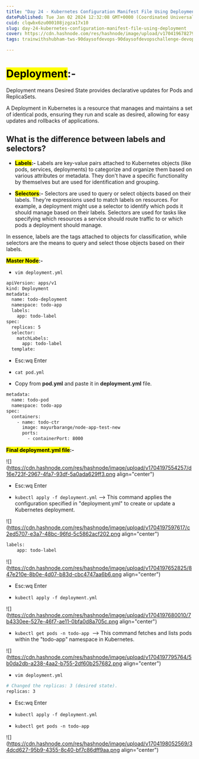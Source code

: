 ```yaml
---
title: "Day 24 - Kubernetes Configuration Manifest File Using Deployment"
datePublished: Tue Jan 02 2024 12:32:08 GMT+0000 (Coordinated Universal Time)
cuid: clqwbx6zu000108jzgza17x10
slug: day-24-kubernetes-configuration-manifest-file-using-deployment
cover: https://cdn.hashnode.com/res/hashnode/image/upload/v1704196782794/026243db-4986-4867-a80f-1c80612242ee.png
tags: trainwithshubham-tws-90daysofdevops-90daysofdevopschallenge-devops-devopscommunity-shubhamlondhe-automation-kubernetes-autoscaling-autohealing-microservices-kubernetescluster-kubelet-kubectl-orchestration-minikube-kubeadm-pod-kubernetesdeployment-kubernetespods-kubernetesservice-namespace-labels-selectors

---
```


# **<mark>Deployment</mark>:-**

Deployment means Desired State provides declarative updates for Pods and ReplicaSets.

A Deployment in Kubernetes is a resource that manages and maintains a set of identical pods, ensuring they run and scale as desired, allowing for easy updates and rollbacks of applications.

## **What is the difference between labels and selectors?**

* **<mark>Labels</mark>:-** Labels are key-value pairs attached to Kubernetes objects (like pods, services, deployments) to categorize and organize them based on various attributes or metadata. They don't have a specific functionality by themselves but are used for identification and grouping.
    
* **<mark>Selectors</mark>:-** Selectors are used to query or select objects based on their labels. They're expressions used to match labels on resources. For example, a deployment might use a selector to identify which pods it should manage based on their labels. Selectors are used for tasks like specifying which resources a service should route traffic to or which pods a deployment should manage.
    

In essence, labels are the tags attached to objects for classification, while selectors are the means to query and select those objects based on their labels.

**<mark>Master Node</mark>:-**

* `vim deployment.yml`
    

```bash
apiVersion: apps/v1
kind: Deployment
metadata:
  name: todo-deployment
  namespace: todo-app
  labels:
    app: todo-label
spec:
  replicas: 5
  selector:
    matchLabels:
      app: todo-label
  template:
```

* Esc:wq Enter
    
* `cat pod.yml`
    
* Copy from **pod.yml** and paste it in **deployment.yml** file.
    

```bash
metadata:
  name: todo-pod
  namespace: todo-app
spec:
  containers:
    - name: todo-ctr
      image: mayurbarange/node-app-test-new
      ports:
        - containerPort: 8000
```

**<mark>Final deployment.yml file</mark>:-**

![](https://cdn.hashnode.com/res/hashnode/image/upload/v1704197554257/d16e723f-2967-4fa7-93df-5a0ada629ff3.png align="center")

* Esc:wq Enter
    
* `kubectl apply -f deployment.yml` --&gt; This command applies the configuration specified in "deployment.yml" to create or update a Kubernetes deployment.
    

![](https://cdn.hashnode.com/res/hashnode/image/upload/v1704197597617/c2ed5707-e3a7-48bc-96fd-5c5862acf202.png align="center")

```bash
labels:
    app: todo-label
```

![](https://cdn.hashnode.com/res/hashnode/image/upload/v1704197652825/847e210e-8b0e-4d07-b83d-cbc4747aa6b6.png align="center")

* Esc:wq Enter
    
* `kubectl apply -f deployment.yml`
    

![](https://cdn.hashnode.com/res/hashnode/image/upload/v1704197680010/7b4330ee-527e-46f7-ae11-0bfa0d8a705c.png align="center")

* `kubectl get pods -n todo-app`  --&gt; This command fetches and lists pods within the "todo-app" namespace in Kubernetes.
    

![](https://cdn.hashnode.com/res/hashnode/image/upload/v1704197795764/5b0da2db-a238-4aa2-b755-2df60b257682.png align="center")

* `vim deployment.yml`
    

```bash
# Changed the replicas: 3 (desired state).
replicas: 3
```

* Esc:wq Enter
    
* `kubectl apply -f deployment.yml`
    
* `kubectl get pods -n todo-app`
    

![](https://cdn.hashnode.com/res/hashnode/image/upload/v1704198052569/34dcd627-95b9-4355-8c40-bf7c86dff9aa.png align="center")
